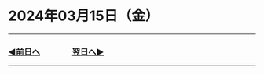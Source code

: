 # 2024年03月15日（金）

---

### [◀️前日へ](https://github.com/yuasys/chatty-journal/blob/main/2024/03/2024-03-14.md)&emsp;&emsp;&emsp;&emsp;[翌日へ▶️](https://github.com/yuasys/chatty-journal/blob/main/2024/03/2024-03-16.md)

---
